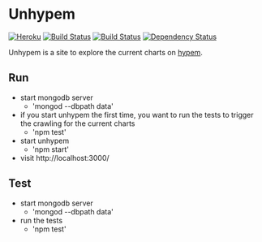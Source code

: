# Unhypem

[![Heroku](http://heroku-badge.herokuapp.com/?app=unhypem&style=flat)](http://unhypem.com)
[![Build Status](https://semaphoreci.com/api/v1/projects/71955a11-54eb-4082-9cd7-7b6730ed659e/534353/shields_badge.svg)](https://semaphoreci.com/feed-me/unhypem)
[![Build Status](https://travis-ci.org/feedm3/unhypem.svg?branch=master)](https://travis-ci.org/feedm3/unhypem)
[![Dependency Status](https://david-dm.org/feedm3/unhypem.svg)](https://david-dm.org/feedm3/unhypem)

Unhypem is a site to explore the current charts on [hypem](http://hypem.com/popular).

## Run

- start mongodb server 
    - 'mongod --dbpath data'
- if you start unhypem the first time, you want to run the tests to trigger the crawling for the current charts
    - 'npm test'
- start unhypem 
    - 'npm start'
- visit http://localhost:3000/

## Test

- start mongodb server 
    - 'mongod --dbpath data'
- run the tests
    - 'npm test'